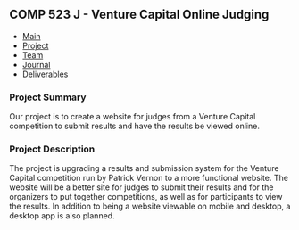 ## COMP 523 J - Venture Capital Online Judging
- [Main](https://github.com/Deeakron/COMP-523-J/blob/gh-pages/index.md)
- [Project](https://github.com/Deeakron/COMP-523-J/blob/gh-pages/project.md)
- [Team](https://github.com/Deeakron/COMP-523-J/blob/gh-pages/team.md)
- [Journal](https://github.com/Deeakron/COMP-523-J/blob/gh-pages/journal.md)
- [Deliverables](https://github.com/Deeakron/COMP-523-J/blob/gh-pages/deliverables.md)

### Project Summary

Our project is to create a website for judges from a Venture Capital competition to submit results and have the results be viewed online.


### Project Description

The project is upgrading a results and submission system for the Venture Capital competition run by Patrick Vernon to a more functional website. The website will be a better site for judges to submit their results and for the organizers to put together competitions, as well as for participants to view the results. In addition to being a website viewable on mobile and desktop, a desktop app is also planned.

